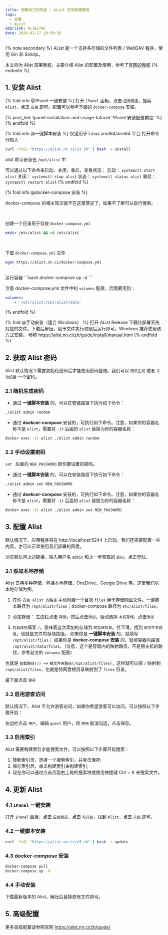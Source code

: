 ```yaml
---
title: 部署自己的网盘 — AList 安装配置教程
tags:
  - 部署
  - AList
abbrlink: 9c18a796
date: 2024-01-17 20:50:59
---
```


{% note secondary %}
AList 是一个支持多存储的文件列表 / WebDAV 程序，使用 Gin 和 Solidjs。

本文档为 Alist 部署教程，主要介绍 Alist 的配置及使用，参考了[官网的教程](https://alist.nn.ci/zh/guide)
{% endnote %}

## 1. 安装 Alist

{% fold info @1Panel 一键安装 %}
打开 `1Panel` 面板，点击 `应用商店`，搜索 `Alist`，点击 `安装` 即可。配置可以参考下面的 `docker-compose` 安装。

{% post_link 1panel-installation-and-usage-tutorial '1Panel 安装配置教程' %}
{% endfold %}

{% fold info @一键脚本安装 %}
仅适用于 Linux amd64/arm64 平台
打开命令行输入

```bash
curl -fsSL "https://alist.nn.ci/v3.sh" | bash -s install
```

alist 默认安装在 `/opt/alist` 中

可以通过以下命令来启动、关闭、重启、查看状态：
启动： `systemctl start alist`
关闭： `systemctl stop alist`
状态： `systemctl status alist`
重启： `systemctl restart alist`
{% endfold %}

{% fold info @docker-compose 安装 %}

docker-compose 的相关知识就不在这里赘述了，如果不了解可以自行搜索。

<br>

创建一个目录用于存放 `docker-compose.yml`
```bash
mkdir /etc/alist && cd /etc/alist
```
<br>

下载 `docker-compose.yml` 文件
```bash
wget https://alist.nn.ci/docker-compose.yml
```

<br>
运行容器
```bash
docker-compose up -d
```

<br>

注意 docker-compose.yml 文件中的 `volumes` 配置，后面要用到：

```yml
volumes:
    - '/etc/alist:/opt/alist/data'
```

{% endfold %}

{% fold @手动安装（适合 Windows） %}
打开 AList Release 下载待部署系统对应的文件。下载后解压，赋予文件执行权限后运行即可。Windows 推荐使用该方式安装。
参照 https://alist.nn.ci/zh/guide/install/manual.html
{% endfold %}

## 2. 获取 Alist 密码

Alist 默认情况下需要初始化密码后才能使用密码登陆。我们可以 `随机生成` 或者 `手动设置` 一个密码。

### 2.1 随机生成密码

- 通过 **一键脚本安装** 的，可以在安装路径下执行如下命令：
```bash
./alist admin random
```

- 通过 **doekcer-compose** 安装的，可执行如下命令。注意，如果你的容器名称不是 `alist`，需要将 `-it` 后面的 `alist` 替换为你的容器名称：
```bash
docker exec -it alist ./alist admin random
```

### 2.2 手动设置密码

`set ` 后面的 `NEW_PASSWORD` 即你要设置的密码。

- 通过 **一键脚本安装** 的，可以在安装路径下执行如下命令：
```bash
./alist admin set NEW_PASSWORD
```

- 通过 **doekcer-compose** 安装的，可执行如下命令。注意，如果你的容器名称不是 `alist`，需要将 `-it` 后面的 `alist` 替换为你的容器名称：
```bash
docker exec -it alist ./alist admin set NEW_PASSWORD
```

## 3. 配置 Alist

默认情况下，应用程序将在 http://localhost:5244 上启动。我们还需要配置一些内容，才可以正常使用我们部署的网盘。

浏览器访问上述链接，输入用户名 `admin` 和上一步获取的 `密码`。点击登陆。

### 3.1 添加本地存储

Alist 支持多种存储，包括本地存储、OneDrive、Google Drive 等。这里我们以本地存储为例。

1. 在你 `安装 alist 的路径` 手动创建一个目录 `files` 用于存储网盘文件。一键脚本路径为 `/opt/alist/files`；docker-compose 路径为 `etc/alist/files`。

2. 添加存储：
左边栏点击 `存储`，然后点击`添加`，驱动选择 `本机存储`，点击`添加`

3. `挂载路径`填写 `/`，意味着这次添加的存储为 `网盘根目录`。往下滑，找到 `根文件夹路径`，也就是文件的存储路径。
  如果你是 **一键脚本安装** 的，就填写 `/opt/alist/files`；
  如果你是 **docker-compose 安装** 的，就填容器内路径 `/opt/alist/data/files`。（注意，这个是容器内的映射路径，不是宿主机的路径，参考前文的 `volumes` 配置）

  也就是 `挂载路径(/)` --> `根文件夹路径(/opt/alist/files)`，这样就可以把 `/` 映射到 `/opt/alist/files`，也就是将网盘根目录映射到了 `files` 目录。

最下面点击 `保存`

### 3.2 启用游客访问

默认情况下，Alist 不允许游客访问，如果你希望游客可以访问，可以按照以下步骤开启：

左边栏点击 `用户`，编辑 `guest` 用户，将 `停用` 取消勾选，点击保存。


### 3.3 启用索引

Alist 需要构建索引才能搜索文件，可以按照以下步骤开启搜索：

1. 转到索引页，选择一个搜索索引，并单击保存;
2. 保存索引后，单击构建索引来构建索引;
3. 现在你可以通过点击页面右上角的搜索块或使用快捷键 Ctrl + K 来搜索文件。

## 4. 更新 Alist

### 4.1 `1Panel` 一键安装

打开 `1Panel` 面板，点击 `应用商店`，点击 `可升级`，找到 `Alist`，点击 `升级` 即可。

### 4.2 一键脚本安装

```bash
curl -fsSL "https://alist.nn.ci/v3.sh" | bash -s update
```

### 4.3 docker-compose 安装

```bash
docker-compose pull
docker-compose up -d
```

### 4.4 手动安装

下载最新版本的 Alist，解压后替换原有文件即可。

## 5. 高级配置

更多高级配置请参照官网 https://alist.nn.ci/zh/guide/
